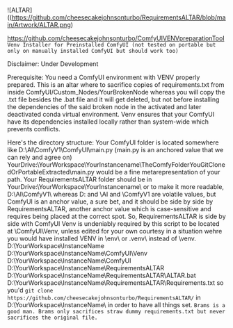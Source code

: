 ![ALTAR]((https://github.com/cheesecakejohnsonturbo/RequirementsALTAR/blob/main/Artwork/ALTAR.png)

https://github.com/cheesecakejohnsonturbo/ComfyUIVENVpreparationTool `Venv Installer for Preinstalled ComfyUI (not tested on portable but only on manually installed ComfyUI but should work too)`

Disclaimer: Under Development

Prerequisite: You need a ComfyUI environment with VENV properly prepared.
This is an altar where to sacrifice copies of requirements.txt from inside ComfyUI/Custom_Nodes/YourBrokenNode whereas you will copy the .txt file besides the .bat file and it will get deleted, but not before installing the dependencies of the said broken node in the activated and later deactivated conda virtual environment.
Venv ensures that your ComfyUI have its dependencies installed locally rather than system-wide which prevents conflicts.

Here's the directory structure:
Your ComfyUI folder is located somewhere like D:\AI\ComfyV1\ComfyUI\main.py (main.py is an anchored value that we can rely and agree on)
YourDrive:\YourWorkspace\YourInstancename\TheComfyFolderYouGitClonedOrPortableExtracted\main.py would be a fine metarepresentation of your path.
Your RequirementsALTAR folder should be in YourDrive:\YourWorkspace\YourInstancename\ or to make it more readable, D:\AI\ComfyV1\ whereas D: and \AI and \ComfyV1 are volatile values, but ComfyUI is an anchor value, a sure bet, and it should be side by side by RequirementsALTAR, another anchor value which is case-sensitive and requires being placed at the correct spot. 
So, RequirementsALTAR is side by side with ComfyUI
Venv is undeniably required by this script to be located at \ComfyUI\Venv\, unless edited for your own courtesy in a situation wehre you would have installed VENV in \env\ or \.venv\ instead of \venv\.
D:\YourWorkspace\InstanceName\
D:\YourWorkspace\InstanceName\ComfyUI\Venv\
D:\YourWorkspace\InstanceName\ComfyUI\
D:\YourWorkspace\InstanceName\RequirementsALTAR\
D:\YourWorkspace\InstanceName\RequirementsALTAR\ALTAR.bat
D:\YourWorkspace\InstanceName\RequirementsALTAR\Requirements.txt
so you'd ```git clone https://github.com/cheesecakejohnsonturbo/RequirementsALTAR/``` in D:\YourWorkspace\InstanceName\ in order to have all things set.
`Brams is a good man. Brams only sacrifices straw dummy requirements.txt but never sacrifices the original file.`
